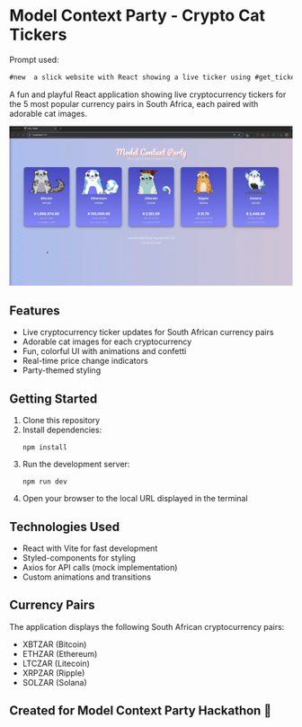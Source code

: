 # Model Context Party - Crypto Cat Tickers

Prompt used:
``` markdown
#new  a slick website with React showing a live ticker using #get_ticker for the 5 most popular currency pairs in South Africa. Include a different cat picture for each currency pair, and display it against it. Have "Model Context Party" as the title, and make the website look fun.
```

A fun and playful React application showing live cryptocurrency tickers for the 5 most popular currency pairs in South Africa, each paired with adorable cat images.

![Model Context Party Screenshot](screenshot.png)

## Features

- Live cryptocurrency ticker updates for South African currency pairs
- Adorable cat images for each cryptocurrency
- Fun, colorful UI with animations and confetti
- Real-time price change indicators
- Party-themed styling

## Getting Started

1. Clone this repository
2. Install dependencies:
   ```
   npm install
   ```
3. Run the development server:
   ```
   npm run dev
   ```
4. Open your browser to the local URL displayed in the terminal

## Technologies Used

- React with Vite for fast development
- Styled-components for styling
- Axios for API calls (mock implementation)
- Custom animations and transitions

## Currency Pairs

The application displays the following South African cryptocurrency pairs:
- XBTZAR (Bitcoin)
- ETHZAR (Ethereum)
- LTCZAR (Litecoin)
- XRPZAR (Ripple)
- SOLZAR (Solana)

## Created for Model Context Party Hackathon 🎉
